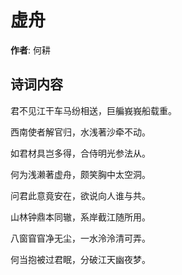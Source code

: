 # 虚舟

**作者**: 何耕

## 诗词内容

君不见江干车马纷相送，巨艑峩峩船载重。

西南使者解官归，水浅著沙牵不动。

如君材具岂多得，合侍明光参法从。

何为浅濑著虚舟，颇笑胸中太空洞。

问君此意竟安在，欲说向人谁与共。

山林钟鼎本同辙，系岸截江随所用。

八窗窅窅净无尘，一水泠泠清可弄。

何当抱被过君眠，分破江天幽夜梦。

